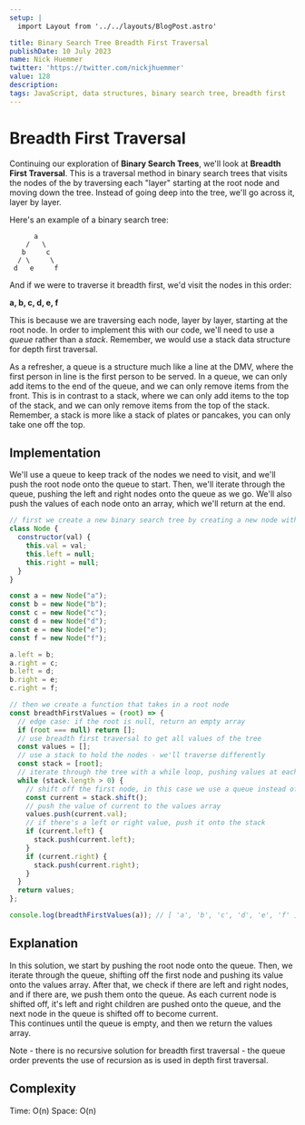 ```yaml
---
setup: |
  import Layout from '../../layouts/BlogPost.astro'

title: Binary Search Tree Breadth First Traversal
publishDate: 10 July 2023
name: Nick Huemmer
twitter: 'https://twitter.com/nickjhuemmer'
value: 128
description: 
tags: JavaScript, data structures, binary search tree, breadth first
---
```


# Breadth First Traversal

Continuing our exploration of **Binary Search Trees**, we'll look at **Breadth First Traversal**.  This is a traversal method in binary search trees that visits the nodes of the by traversing each "layer" starting at the root node and moving down the tree.  Instead of going deep into the tree, we'll go across it, layer by layer.

Here's an example of a binary search tree:
```
      a
    /   \
   b     c
  / \     \
 d   e     f
```
And if we were to traverse it breadth first, we'd visit the nodes in this order:

**a, b, c, d, e, f**

This is because we are traversing each node, layer by layer, starting at the root node. 
In order to implement this with our code, we'll need to use a _queue_ rather than a _stack_.  Remember, we would use a stack data structure for depth first traversal.  

As a refresher, a queue is a structure much like a line at the DMV, where the first person in line is the first person to be served.  In a queue, we can only add items to the end of the queue, and we can only remove items from the front.  This is in contrast to a stack, where we can only add items to the top of the stack, and we can only remove items from the top of the stack.  Remember, a stack is more like a stack of plates or pancakes, you can only take one off the top.

## Implementation

We'll use a queue to keep track of the nodes we need to visit, and we'll push the root node onto the queue to start.  Then, we'll iterate through the queue, pushing the left and right nodes onto the queue as we go.  We'll also push the values of each node onto an array, which we'll return at the end.

```javascript
// first we create a new binary search tree by creating a new node with values for every node
class Node {
  constructor(val) {
    this.val = val;
    this.left = null;
    this.right = null;
  }
}

const a = new Node("a");
const b = new Node("b");
const c = new Node("c");
const d = new Node("d");
const e = new Node("e");
const f = new Node("f");

a.left = b;
a.right = c;
b.left = d;
b.right = e;
c.right = f;

// then we create a function that takes in a root node
const breadthFirstValues = (root) => {
  // edge case: if the root is null, return an empty array
  if (root === null) return [];
  // use breadth first traversal to get all values of the tree
  const values = [];
  // use a stack to hold the nodes - we'll traverse differently
  const stack = [root];
  // iterate through the tree with a while loop, pushing values at each level
  while (stack.length > 0) {
    // shift off the first node, in this case we use a queue instead of a stack
    const current = stack.shift();
    // push the value of current to the values array
    values.push(current.val);
    // if there's a left or right value, push it onto the stack
    if (current.left) {
      stack.push(current.left);
    }
    if (current.right) {
      stack.push(current.right);
    }
  }
  return values;
};

console.log(breadthFirstValues(a)); // [ 'a', 'b', 'c', 'd', 'e', 'f' ]

```
## Explanation

In this solution, we start by pushing the root node onto the queue.  Then, we iterate through the queue, shifting off the first node and pushing its value onto the values array.  After that, we check if there are left and right nodes, and if there are, we push them onto the queue.  As each current node is shifted off, it's left and right children are pushed onto the queue, and the next node in the queue is shifted off to become current.  
This continues until the queue is empty, and then we return the values array.

Note - there is no recursive solution for breadth first traversal - the queue order prevents the use of recursion as is used in depth first traversal.

## Complexity
Time: O(n)
Space: O(n)